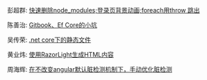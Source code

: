 彭超群: [快速删除node_modules;登录页背景动画;foreach用throw 跳出](彭超群/index.md)

陈善治: [Gitbook、Ef Core的小坑](陈善治/index.md)

吴传荣: [.net core下的静态文件](吴传荣/index.md)

黄业炜: [使用RazorLight生成HTML内容](黄业炜/index.md)

周海辉: [在不改变angular默认脏检测机制下，手动优化脏检测](周海辉/index.md)